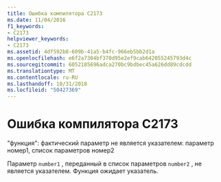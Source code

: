 ```yaml
---
title: Ошибка компилятора C2173
ms.date: 11/04/2016
f1_keywords:
- C2173
helpviewer_keywords:
- C2173
ms.assetid: 4df592b8-609b-41a5-b4fc-966eb5bb2d1a
ms.openlocfilehash: e6f2a7304bf370d95e2ef9cab642055245793d4c
ms.sourcegitcommit: 6052185696adca270bc9bdbec45a626dd89cdcdd
ms.translationtype: MT
ms.contentlocale: ru-RU
ms.lasthandoff: 10/31/2018
ms.locfileid: "50427369"
---
```

# <a name="compiler-error-c2173"></a>Ошибка компилятора C2173

"функция": фактический параметр не является указателем: параметр номер1, список параметров номер2

Параметр `number1` , переданный в список параметров `number2` , не является указателем. Функция ожидает указатель.